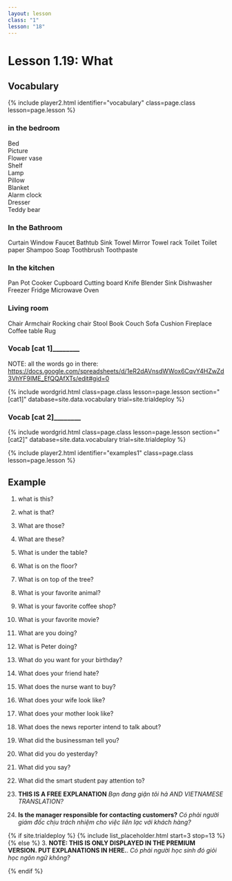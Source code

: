 ```yaml
---
layout: lesson
class: "1"
lesson: "18"
---
```



# Lesson 1.19: What


## Vocabulary 
{% include player2.html identifier="vocabulary" class=page.class lesson=page.lesson %}
### in the bedroom 
Bed     
Picture      
Flower vase     
Shelf      
Lamp      
Pillow      
Blanket      
Alarm clock      
Dresser      
Teddy bear 
### In the Bathroom 
Curtain 
Window
Faucet 
Bathtub
Sink 
Towel 
Mirror
Towel rack 
Toilet
Toilet paper
Shampoo 
Soap 
Toothbrush 
Toothpaste
### In the kitchen 
Pan 
Pot
Cooker
Cupboard
Cutting board 
Knife
Blender
Sink
Dishwasher
Freezer 
Fridge
Microwave
Oven
### Living room 
Chair 
Armchair 
Rocking chair 
Stool 
Book 
Couch
Sofa
Cushion 
Fireplace
Coffee table 
Rug







### ____Vocab [cat 1]____________ 

NOTE: all the words go in there: https://docs.google.com/spreadsheets/d/1eR2dAVnsdWWox6CqvY4HZwZd3VhYF9IME_EfQQAfXTs/edit#gid=0

{% include wordgrid.html 
		class=page.class 
		lesson=page.lesson 
		section="[cat1]"
		database=site.data.vocabulary 
		trial=site.trialdeploy %}


### ____Vocab [cat 2]____________ 

{% include wordgrid.html 
		class=page.class 
		lesson=page.lesson 
		section="[cat2]"
		database=site.data.vocabulary 
		trial=site.trialdeploy %}






{% include player2.html identifier="examples1" class=page.class lesson=page.lesson %}

## Example
1. what is this?
2. what is that?
3. What are those?
4. What are these?
5. What is under the table?
6. What is on the floor?
7. What is on top of the tree?
8. What is your favorite animal?
9. What is your favorite coffee shop?
10. What is your favorite movie?
11. What are you doing?
12. What is Peter doing?
13. What do you want for your birthday?
14. What does your friend hate? 
15. What does the nurse want to buy?
16. What does your wife look like?
17. What does your mother look like?
18. What does the news reporter intend to talk about?
19. What did the businessman tell you?
20. What did you do yesterday?
21. What did you say?
22. What did the smart student pay attention to?



1. **THIS IS A FREE EXPLANATION**
*Bạn đang giận tôi hả AND VIETNAMESE TRANSLATION?*  
2. **Is the manager responsible for contacting customers?**
*Có phải người giám đốc chịu trách nhiệm cho việc liên lạc với khách hàng?*


{% if site.trialdeploy %}
	{% include list_placeholder.html start=3 stop=13 %}
	{% else %}
3. **NOTE: THIS IS ONLY DISPLAYED IN THE PREMIUM VERSION. PUT EXPLANATIONS IN HERE.**.
*Có phải người học sinh đó giỏi học ngôn ngữ không?*





{% endif %}